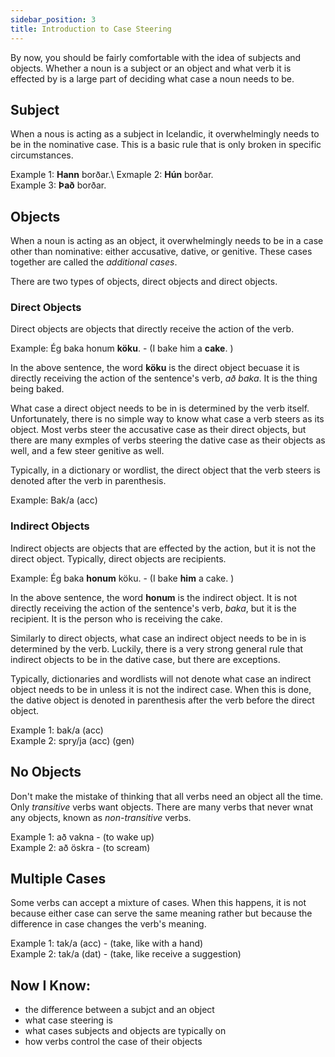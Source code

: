 ```yaml
---
sidebar_position: 3
title: Introduction to Case Steering
---
```


By now, you should be fairly comfortable with the idea of subjects and objects. Whether a noun is a subject or an object and what verb it is effected by is a large part of deciding what case a noun needs to be.

## Subject 
When a nous is acting as a subject in Icelandic, it overwhelmingly needs to be in the nominative case. This is a basic rule that is only broken in specific circumstances. 

Example 1: **Hann** borðar.\ 
Exmaple 2: **Hún** borðar.\
Example 3: **Það** borðar.

## Objects 
When a noun is acting as an object, it overwhelmingly needs to be in a case other than nominative: either accusative, dative, or genitive. These cases together are called the *additional cases*. 

There are two types of objects, direct objects and direct objects. 

### Direct Objects
Direct objects are objects that directly receive the action of the verb. 

Example: Ég baka honum **köku**. - (I bake him a **cake**. )

In the above sentence, the word **köku** is the direct object becuase it is directly receiving the action of the sentence's verb, *að baka*. It is the thing being baked.

What case a direct object needs to be in is determined by the verb itself. Unfortunately, there is no simple way to know what case a verb steers as its object. Most verbs steer the accusative case as their direct objects, but there are many exmples of verbs steering the dative case as their objects as well, and a few steer genitive as well. 

Typically, in a dictionary or wordlist, the direct object that the verb steers is denoted after the verb in parenthesis. 

Example: Bak/a (acc)

### Indirect Objects
Indirect objects are objects that are effected by the action, but it is not the direct object. Typically, direct objects are recipients. 

Example: Ég baka **honum** köku. - (I bake **him** a cake. )

In the above sentence, the word **honum** is the indirect object. It is not directly receiving the action of the sentence's verb, *baka*, but it is the recipient. It is the person who is receiving the cake.

Similarly to direct objects, what case an indirect object needs to be in is determined by the verb. Luckily, there is a very strong general rule that indirect objects to be in the dative case, but there are exceptions. 

Typically, dictionaries and wordlists will not denote what case an indirect object needs to be in unless it is not the indirect case. When this is done, the dative object is denoted in parenthesis after the verb before the direct object.

Example 1: bak/a (acc) \
Example 2: spry/ja (acc) (gen)

## No Objects
Don't make the mistake of thinking that all verbs need an object all the time. Only *transitive* verbs want objects. There are many verbs that never wnat any objects, known as *non-transitive* verbs. 

Example 1: að vakna - (to wake up) \
Example 2: að öskra - (to scream)


## Multiple Cases
Some verbs can accept a mixture of cases. When this happens, it is not because either case can serve the same meaning rather but because the difference in case changes the verb's meaning. 

Example 1: tak/a (acc) - (take, like with a hand) \
Example 2: tak/a (dat) - (take, like receive a suggestion)

## Now I Know:
- the difference between a subjct and an object
- what case steering is
- what cases subjects and objects are typically on
- how verbs control the case of their objects

